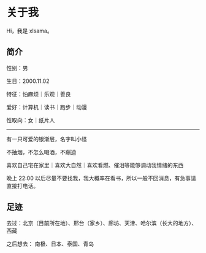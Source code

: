 # 关于我

Hi，我是 xlsama。

## 简介

性别：男

生日：2000.11.02

特征：怕麻烦｜乐观｜善良

爱好：计算机｜读书｜跑步｜动漫

性取向：女｜纸片人

---

有一只可爱的银渐层，名字叫小怪

不抽烟，不怎么喝酒，不蹦迪

喜欢自己宅在家里｜喜欢大自然｜喜欢看燃、催泪等能够调动我情绪的东西

晚上 22:00 以后尽量不要找我，我大概率在看书，所以一般不回消息，有急事请直接打电话。

## 足迹

去过：北京（目前所在地）、邢台（家乡）、廊坊、天津、哈尔滨（长大的地方）、西藏

之后想去： 南极、日本、泰国、青岛
